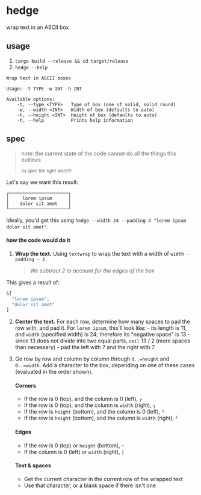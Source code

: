 # hedge

wrap text in an ASCII box

## usage

1. `cargo build --release && cd target/release`
2. `hedge --help`

```
Wrap text in ASCII boxes

Usage: -t TYPE -w INT -h INT

Available options:
    -t, --type <TYPE>   Type of box (one of solid, solid_round)
    -w, --width <INT>   Width of box (defaults to auto)
    -h, --height <INT>  Height of box (defaults to auto)
    -h, --help          Prints help information
```

## spec

> note: the current state of the code cannot do all the things this outlines
>
> <i><small>(is spec the right word?)</small></i>

Let's say we want this result:

```
┌──────────────────────┐
│     lorem ipsum      │
│    dolor sit amet    │
└──────────────────────┘
```

Ideally, you'd get this using `hedge --width 24 --padding 4 "lorem ipsum dolor sit amet"`.

#### how the code would do it

1. **Wrap the text.** Using `textwrap` to wrap the text with a width of `width - padding - 2.`
   > _We subtract 2 to account for the edges of the box_

This gives a result of:

```rs
&[
  "lorem ipsum",
  "dolor sit amet"
]
```

2. **Center the text.** For each row, determine how many spaces to pad the row with, and pad it.
   For `lorem ipsum`, this'll look like: - its length is 11, and `width` (specified width) is 24; therefore its "negative space" is 13 - since 13 does not divide into two equal parts, `ceil` 13 / 2 (more spaces than necessary) - pad the left with 7 and the right with 7
3. Go row by row and column by column through `0..=height` and `0..=width`. Add a character to the box, depending on one of these cases (evaluated in the order shown).

   #### Corners

   - If the row is 0 (top), and the column is 0 (left), `┌`
   - If the row is 0 (top), and the column is `width` (right), `┐`
   - If the row is `height` (bottom), and the column is 0 (left), `└`
   - If the row is `height` (bottom), and the column is `width` (right), `┘`

   #### Edges

   - If the row is 0 (top) or `height` (bottom), `─`
   - If the column is 0 (left) or `width` (right), `│`

   #### Text & spaces

   - Get the current character in the current row of the wrapped text
   - Use that character, or a blank space if there isn't one
